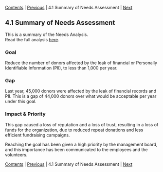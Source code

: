 [Contents](README.md) | [Previous](400-INSTRUCTIONAL-ANALYSIS.md) | 4.1 Summary of Needs Assessment | [Next](420-TASKS-EXPECTED.md)

## 4.1 Summary of Needs Assessment

This is a summary of the Needs Analysis.  
Read the full analysis [here](200-NEEDS-ANALYSIS.md).

### Goal

Reduce the number of donors affected by the leak of
financial or Personally Identifiable Information (PII),
to less than 1,000 per year.

### Gap

Last year, 45,000 donors were affected by the leak of
financial records and PII. This is a gap of 44,000 donors
over what would be acceptable per year under this goal.

### Impact & Priority

This gap caused a loss of reputation and a loss of trust,
resulting in a loss of funds for the organization, due to
reduced repeat donations and less efficient fundraising campaigns.

Reaching the goal has been given a high priority by the management board,
and this importance has been communicated to the employees and the volunteers.

[Contents](README.md) | [Previous](400-INSTRUCTIONAL-ANALYSIS.md) | 4.1 Summary of Needs Assessment | [Next](420-TASKS-EXPECTED.md)

